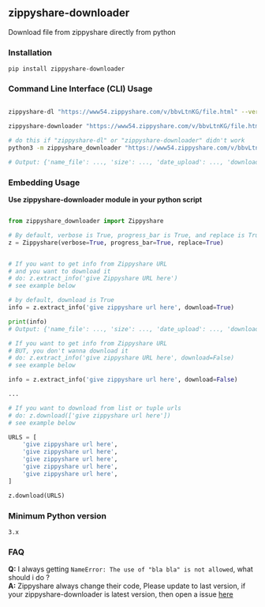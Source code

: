 ## zippyshare-downloader

Download file from zippyshare directly from python

### Installation
```
pip install zippyshare-downloader
```

### Command Line Interface (CLI) Usage

```bash

zippyshare-dl "https://www54.zippyshare.com/v/bbvLtnKG/file.html" --verbose --progress-bar

zippyshare-downloader "https://www54.zippyshare.com/v/bbvLtnKG/file.html" --verbose --progress-bar

# do this if "zippyshare-dl" or "zippyshare-downloader" didn't work
python3 -m zippyshare_downloader "https://www54.zippyshare.com/v/bbvLtnKG/file.html" --verbose --progress-bar

# Output: {'name_file': ..., 'size': ..., 'date_upload': ..., 'download_url': ...}
```


### Embedding Usage

**Use zippyshare-downloader module in your python script**

```python

from zippyshare_downloader import Zippyshare

# By default, verbose is True, progress_bar is True, and replace is True
z = Zippyshare(verbose=True, progress_bar=True, replace=True)


# If you want to get info from Zippyshare URL
# and you want to download it
# do: z.extract_info('give Zippyshare URL here')
# see example below

# by default, download is True
info = z.extract_info('give zippyshare url here', download=True)

print(info)
# Output: {'name_file': ..., 'size': ..., 'date_upload': ..., 'download_url': ...}

# If you want to get info from Zippyshare URL
# BUT, you don't wanna download it
# do: z.extract_info('give zippyshare URL here', download=False)
# see example below

info = z.extract_info('give zippyshare url here', download=False)

...

# If you want to download from list or tuple urls
# do: z.download(['give zippyshare url here'])
# see example below

URLS = [
    'give zippyshare url here',
    'give zippyshare url here',
    'give zippyshare url here',
    'give zippyshare url here',
    'give zippyshare url here',
]

z.download(URLS)

```

### Minimum Python version

```
3.x
```

### FAQ

**Q:** I always getting `NameError: The use of "bla bla" is not allowed`, what should i do ?<br>
**A:** Zippyshare always change their code, Please update to last version, if your zippyshare-downloader is latest version, then open a issue [here](https://github.com/mansuf/zippyshare-downloader/issues)